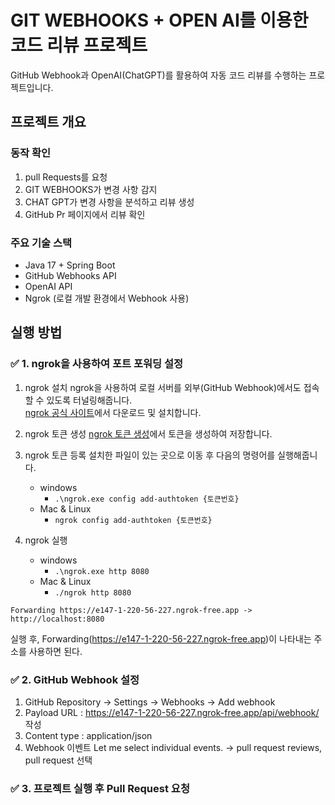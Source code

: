# GIT WEBHOOKS + OPEN AI를 이용한 코드 리뷰 프로젝트
GitHub Webhook과 OpenAI(ChatGPT)를 활용하여 자동 코드 리뷰를 수행하는 프로젝트입니다.

## 프로젝트 개요

### 동작 확인
1. pull Requests를 요청
2. GIT WEBHOOKS가 변경 사항 감지
3. CHAT GPT가 변경 사항을 분석하고 리뷰 생성
4. GitHub Pr 페이지에서 리뷰 확인

### 주요 기술 스택

- Java 17 + Spring Boot
- GitHub Webhooks API
- OpenAI API
- Ngrok (로컬 개발 환경에서 Webhook 사용)

## 실행 방법

### ✅ 1. ngrok을 사용하여 포트 포워딩 설정

1. ngrok 설치
ngrok을 사용하여 로컬 서버를 외부(GitHub Webhook)에서도 접속할 수 있도록 터널링해줍니다.    
[ngrok 공식 사이트](https://ngrok.com/)에서 다운로드 및 설치합니다.    

2. ngrok 토큰 생성
[ngrok 토큰 생성](https://dashboard.ngrok.com/get-started/your-authtoken)에서 토큰을 생성하여 저장합니다.

3. ngrok 토큰 등록
설치한 파일이 있는 곳으로 이동 후 다음의 명령어를 실행해줍니다.
   - windows
       - `.\ngrok.exe config add-authtoken {토큰번호}`
   - Mac & Linux
       - `ngrok config add-authtoken {토큰번호}`

4. ngrok 실행
   - windows
       - `.\ngrok.exe http 8080`
   - Mac & Linux
       - `./ngrok http 8080`

```
Forwarding https://e147-1-220-56-227.ngrok-free.app -> http://localhost:8080 
```
실행 후, Forwarding(https://e147-1-220-56-227.ngrok-free.app)이 나타내는 주소를 사용하면 된다.

### ✅ 2. GitHub Webhook 설정

1. GitHub Repository → Settings → Webhooks → Add webhook
2. Payload URL : https://e147-1-220-56-227.ngrok-free.app/api/webhook/ 작성
3. Content type : application/json
4. Webhook 이벤트 Let me select individual events. → pull request reviews, pull request 선택

### ✅ 3. 프로젝트 실행 후 Pull Request 요청
